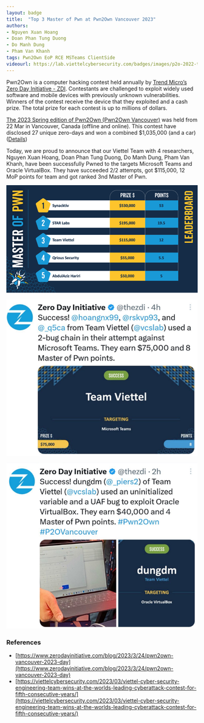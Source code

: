 ```yaml
---
layout: badge
title:  "Top 3 Master of Pwn at Pwn2Own Vancouver 2023"
authors:
- Nguyen Xuan Hoang
- Doan Phan Tung Duong
- Do Manh Dung
- Pham Van Khanh
tags: Pwn2Own EoP RCE MSTeams ClientSide
videourl: https://lab.viettelcybersecurity.com/badges/images/p2o-2022-toronto.mp4
---
```


Pwn2Own is a computer hacking contest held annually by [Trend Micro’s Zero Day Initiative - ZDI](https://www.zerodayinitiative.com/). Contestants are challenged to exploit widely used software and mobile devices with previously unknown vulnerabilities. Winners of the contest receive the device that they exploited and a cash prize. The total prize for each contest is up to millions of dollars.

[The 2023 Spring edition of Pwn2Own (Pwn2Own Vancouver)](https://www.zerodayinitiative.com/blog/2023/3/21/pwn2own-vancouver-schedule-2023) was held from 22 Mar in Vancouver, Canada (offline and online). This contest have disclosed 27 unique zero-days and won a combined $1,035,000 (and a car) ([Details](https://www.zerodayinitiative.com/blog/2023/3/24/pwn2own-vancouver-2023-day))

Today, we are proud to announce that our Viettel Team with 4 researchers, Nguyen Xuan Hoang, Doan Phan Tung Duong, Do Manh Dung, Pham Van Khanh, have been successfully Pwned to the targets Microsoft Teams and Oracle VirtualBox. They have succeeded 2/2 attempts, got $115,000, 12 MoP points for team and got ranked 3nd Master of Pwn.

![top3](/badges/images/p2o-2023-top3.png)

![msteams](/badges/images/p2o-2023-msteams.png)

![vtbox](/badges/images/p2o-2023-virtualbox.png)

### References
- [https://www.zerodayinitiative.com/blog/2023/3/24/pwn2own-vancouver-2023-day](https://www.zerodayinitiative.com/blog/2023/3/24/pwn2own-vancouver-2023-day)
- [https://viettelcybersecurity.com/2023/03/viettel-cyber-security-engineering-team-wins-at-the-worlds-leading-cyberattack-contest-for-fifth-consecutive-years/](https://viettelcybersecurity.com/2023/03/viettel-cyber-security-engineering-team-wins-at-the-worlds-leading-cyberattack-contest-for-fifth-consecutive-years/)